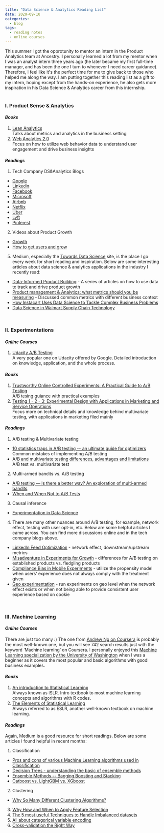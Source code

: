 ```yaml
---
title: "Data Science & Analytics Reading List"
date: 2020-09-10
categories:
  - blog
tags:
  - reading notes
  - online courses
---
```


This summer I got the opprotunity to mentor an intern in the Product Analytics team at Ancestry. I personally learned a lot from my mentor when I was an analyst intern three years ago (he later became my first full-time manager, and has been the one I turn to whenever I need career guidance). Therefore, I feel like it's the perfect time for me to give back to those who helped me along the way. I am putting together this reading list as a gift to my intern, hoping except from the hands-on experience, he also gets more inspiration in his Data Science & Analytics career from this internship.    
<br>

### I. Product Sense & Analytics

#### *Books*
1. [Lean Analytics](http://leananalyticsbook.com/)  
	Talks about metrics and analytics in the business setting  
2. [Web Analytics 2.0](https://www.amazon.com/Web-Analytics-2-0-Accountability-Centricity/dp/0470529393)  
Focus on how to utilize web behavior data to understand user engagement and drive business insights  

#### *Readings*
1. Tech Company DS&Analytics Blogs
  * [Google](http://www.unofficialgoogledatascience.com/)
  * [Linkedin](https://engineering.linkedin.com/blog/topic/data-science)
  * [Facebook](https://research.fb.com/category/data-science/)
  * [Microsoft](https://medium.com/data-science-at-microsoft)
  * [Airbnb](https://medium.com/airbnb-engineering)
  * [Netflix](https://netflixtechblog.com/)
  * [Uber](https://eng.uber.com/category/articles/uberdata/)
  * [Lyft](https://eng.lyft.com/tagged/data-science)
  * [Pinterest](https://medium.com/@Pinterest_Engineering)
2. Videos about Product Growth  
  * [Growth](https://www.youtube.com/watch?v=8qwV-sAHsG8)  
  * [How to get users and grow](https://www.youtube.com/watch?v=T9ikpoF2GH0)  
5. Medium, especially the [Towards Data Science](https://towardsdatascience.com/) site, is the place I go every week for short reading and inspiration. Below are some interesting articles about data science & analytics applications in the industry I recently read:  
  * [Data-Informed Product Building](https://medium.com/sequoia-capital/data-informed-product-building-1e509a5c4112) - A series of articles on how to use data to track and drive product growth  
  * [Product management & Analytics: what metrics should you be measuring](https://medium.com/product-breakdown/product-management-analytics-what-metrics-should-you-be-measuring-241609b1950d) - Discussed common metrics with different business context  
  * [How Instacart Uses Data Science to Tackle Complex Business Problems](https://medium.com/dataseries/how-instacart-uses-data-science-to-tackle-complex-business-problems-774a826b6ed5)  
  * [Data Science in Walmart Supply Chain Technology](https://medium.com/walmartglobaltech/data-science-in-walmart-supply-chain-technology-bdb5d6b4105c)  
<br>

### II. Experimentations

#### *Online Courses*  
1. [Udacity A/B Testing](https://classroom.udacity.com/courses/ud257)  
A very popular one on Udacity offered by Google. Detailed introduction on knowledge, application, and the whole process.  

#### *Books*  
1. [Trustworthy Online Controlled Experiments: A Practical Guide to A/B Testing](https://www.amazon.com/Trustworthy-Online-Controlled-Experiments-Practical/dp/1108724264)  
A/B tesing guiance with practical examples  
2. [Testing 1 - 2 - 3: Experimental Design with Applications in Marketing and Service Operations](https://www.amazon.com/Testing-Experimental-Applications-Marketing-Operations/dp/0804756120/ref=sr_1_1?dchild=1&keywords=testing+1-2-3&qid=1599427408&s=books&sr=1-1)  
Focus more on technical details and knowledge behind multivariate testing, with applications in marketing filed mainly  

#### *Readings*  
1. A/B testing & Multivariate testing  
  * [10 statistics traps in A/B testing -- an ultimate guide for optimizers](https://cxl.com/blog/testing-statistics-mistakes/)  
		Common mistakes of implementing A/B testing  
  * [A/B and multivariate testing differences, advantages and limitations](https://blog.dp6.com.br/a-b-and-multivariate-testing-differences-advantages-and-limitations-c6a553de9eb2)  
    A/B test vs. multivariate test  
2. Multi-armed bandits vs. A/B testing  
  * [A/B testing — Is there a better way? An exploration of multi-armed bandits](https://towardsdatascience.com/a-b-testing-is-there-a-better-way-an-exploration-of-multi-armed-bandits-98ca927b357d)  
  * [When and When Not to A/B Tests](https://towardsdatascience.com/when-and-when-not-to-a-b-test-c901f3ad96d9)  
3. Causal inference  
  * [Experimentation in Data Science](https://towardsdatascience.com/experimentation-in-data-science-90521e74ee4c)  
4. There are many other nuances around A/B testing, for example, network effect, testing with user opt-in, etc. Below are some helpful articles I came across. You can find more discussions online and in the tech company blogs above.  
  * [LinkedIn Feed Optimization](https://engineering.linkedin.com/blog/2018/10/linkedin-feed-with-creator-side-optimization) - network effect, downstream/upstream metrics  
  * [Misadventure in Experiments for Growth](http://www.unofficialgoogledatascience.com/2019/04/misadventures-in-experiments-for-growth.html) - differences for A/B testing on established products vs. fledgling products  
  * [Compliance Bias in Mobile Experiments](http://www.unofficialgoogledatascience.com/2018/03/quicker-decisions-in-imperfect-mobile.html) - utilize the propensity model when users’ experience does not always comply with the treatment given  
  * [Geo experimentation](http://www.unofficialgoogledatascience.com/2016/06/estimating-causal-effects-using-geo.html) - run experiments on geo level when the network effect exists or when not being able to provide consistent user experience based on cookie  
<br>

### III. Machine Learning  

#### *Online Courses*  
There are just too many :) The one from [Andrew Ng on Coursera](https://www.coursera.org/learn/machine-learning) is probably the most well-known one, but you will see 742 search results just with the keyword ‘Machine learning’ on Coursera. I personally enjoyed this [Machine Learning specialization by the University of Washington](https://www.coursera.org/specializations/machine-learning) when I was a beginner as it covers the most popular and basic algorithms with good business examples.  

#### *Books*
1. [An introduction to Statistical Learning](http://faculty.marshall.usc.edu/gareth-james/ISL/ISLR%20Seventh%20Printing.pdf)  
Always known as ISLR. Intro textbook to most machine learning concepts and algorithms with R codes.  
2. [The Elements of Statistical Learning](https://web.stanford.edu/~hastie/ElemStatLearn/)  
Always referred to as ESLR, another well-known textbook on machine learning.  

#### *Readings*
Again, Medium is a good resource for short readings. Below are some articles I found helpful in recent months:  
1. Classification  
  * [Pros and cons of various Machine Learning algorithms used in Classification](https://towardsdatascience.com/pros-and-cons-of-various-classification-ml-algorithms-3b5bfb3c87d6)  
  * [Decision Trees - understanding the basic of ensemble methods](https://towardsdatascience.com/decision-trees-understanding-the-basis-of-ensemble-methods-e075d5bfa704)  
  * [Ensemble Methods -- Bagging Boosting and Stacking](https://towardsdatascience.com/ensemble-methods-bagging-boosting-and-stacking-c9214a10a205)  
  * [Catboost vs. LightGBM vs. XGboost](https://towardsdatascience.com/catboost-vs-light-gbm-vs-xgboost-5f93620723db)  
2. Clustering  
  * [Why So Many Different Clustering Algorithms?](https://medium.com/sfu-big-data/why-so-many-different-clustering-algorithms-2fd94906c668)  
3. [Why How and When to Apply Feature Selection](https://towardsdatascience.com/why-how-and-when-to-apply-feature-selection-e9c69adfabf2)  
4. [The 5 most useful Techniques to Handle Imbalanced datasets](https://towardsdatascience.com/the-5-most-useful-techniques-to-handle-imbalanced-datasets-6cdba096d55a)  
5. [All about categorical variable encoding](https://towardsdatascience.com/all-about-categorical-variable-encoding-305f3361fd02)  
6. [Cross-validation the Right Way](https://medium.com/machine-learning-eli5/cross-validation-the-right-way-386839ed39b1)  
